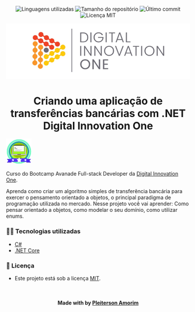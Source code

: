 <!-- Badges session -->
<p align="center">
  <!-- languages -->
  <img src="https://img.shields.io/github/languages/count/pleiterson/transferencia-bancaria-dio?style=social" alt="Linguagens utilizadas">
  <!-- repo size -->
  <img src="https://img.shields.io/github/repo-size/Pleiterson/transferencia-bancaria-dio?style=social" alt="Tamanho do repositório">
  <!-- last commit -->
  <img src="https://img.shields.io/github/last-commit/Pleiterson/transferencia-bancaria-dio?style=social" alt="Último commit">
  <!-- licence MIT -->
  <img src="https://img.shields.io/github/license/Pleiterson/transferencia-bancaria-dio?style=social" alt="Licença MIT">
</p>

<!--Banner session-->
<p align="center">
  <img src="./assets/banner.png" alt="DIO" title="Digital Innovation One">
</p>

<!--About session-->
<h1 align="center">Criando uma aplicação de transferências bancárias com .NET<br>Digital Innovation One</h1>

<img src="./assets/badge.png" title="Badge" width="70" height="70">

Curso do Bootcamp Avanade Full-stack Developer da [Digital Innovation One](https://digitalinnovation.one/).

Aprenda como criar um algoritmo simples de transferência bancária para exercer o pensamento orientado a objetos, o principal paradigma de programação utilizada no mercado. Nesse projeto você vai aprender: Como pensar orientado a objetos, como modelar o seu domínio, como utilizar enums.

<h3>👨‍💻 Tecnologias utilizadas</h3>

- [C#](https://docs.microsoft.com/pt-br/dotnet/csharp/)
- [.NET Core](https://dotnet.microsoft.com/download)

<!--License session-->
<h3>📝 Licença</h3>

- Este projeto está sob a licença [MIT](./LICENSE).

<!--Bottom session-->
<br><h4 align=center>Made with by <a target="_blank" href="https://pleiterson.vercel.app" >Pleiterson Amorim</a></h4>
